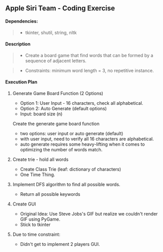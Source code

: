
## Apple Siri Team - Coding Exercise

#### Dependencies:

> - tkinter, shutil, string, nltk

#### Description 

> - Create a board game that find words that can be formed by a sequence of adjacent letters.

> - Constraints: minimum word length = 3, no repetitive instance.


#### Execution Plan 

1.  Generate Game Board Function (2 Options)
    - Option 1: User Input - 16 characters, check all alphabetical.
    - Option 2: Auto Generate (default options)
    - Input: board size (n)

    Create the generate game board function 
    - two options: user input or auto generate (default)
    - with user input, need to verify all 16 characters are alphabetical.
    - auto generate requires some heavy-lifting when it comes to optimizing the number of words match.

2.  Create trie - hold all words
    - Create Class Trie (leaf: dictionary of characters)
    - One Time Thing.

3.  Implement DFS algorithm to find all possible words. 
    - Return all possible keywords

4.  Create GUI
    - Original Idea: Use Steve Jobs's GIF but realize we couldn't render GIF using PyGame.
    - Stick to tkinter

5.  Due to time constraint: 
    - Didn't get to implement 2 players GUI. 
